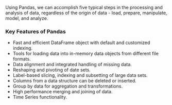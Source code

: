 Using Pandas, we can accomplish five typical steps in the processing and analysis of data, regardless of the origin of data - load, prepare, manipulate, model, and analyze.

### Key Features of Pandas

* Fast and efficient DataFrame object with default and customized indexing.
* Tools for loading data into in-memory data objects from different file formats.
* Data alignment and integrated handling of missing data.
* Reshaping and pivoting of date sets.
* Label-based slicing, indexing and subsetting of large data sets.
* Columns from a data structure can be deleted or inserted.
* Group by data for aggregation and transformations.
* High performance merging and joining of data.
* Time Series functionality.